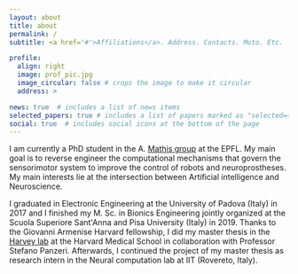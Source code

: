 ```yaml
---
layout: about
title: about
permalink: /
subtitle: <a href='#'>Affiliations</a>. Address. Contacts. Moto. Etc.

profile:
  align: right
  image: prof_pic.jpg
  image_circular: false # crops the image to make it circular
  address: >

news: true  # includes a list of news items
selected_papers: true # includes a list of papers marked as "selected={true}"
social: true  # includes social icons at the bottom of the page
---
```


I am currently a PhD student in the A. [Mathis group](https://www.mathislab.org/) at the EPFL. My main goal is to reverse engineer the computational mechanisms that govern the sensorimotor system to improve the control of robots and neuroprostheses. My main interests lie at the intersection between Artificial intelligence and Neuroscience. 

I graduated in Electronic Engineering at the University of Padova (Italy) in 2017 and I finished my M. Sc. in Bionics Engineering jointly organized at the Scuola Superiore Sant'Anna and Pisa University (Italy) in 2019. Thanks to the Giovanni Armenise Harvard fellowship, I did my master thesis in the [Harvey lab](https://harveylab.hms.harvard.edu/) at the Harvard Medical School in collaboration with Professor Stefano Panzeri. Afterwards, I continued the project of my master thesis as research intern in the Neural computation lab at IIT (Rovereto, Italy).
